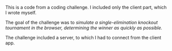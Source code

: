 This is a code from a coding challenge. I included only the client part, which I wrote myself. 

The goal of the challenge was to _simulate a single-elimination knockout tournament in the browser, determining the winner as quickly as possible._ 

The challenge included a server, to which I had to connect from the client app.
